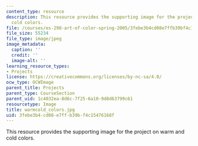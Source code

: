 ```yaml
---
content_type: resource
description: This resource provides the supporting image for the project on warm and
  cold colors.
file: /courses/es-298-art-of-color-spring-2005/3febe3b4cd08e7ffb39bf4c15476168f_warmcold_colors.jpg
file_size: 55234
file_type: image/jpeg
image_metadata:
  caption: ''
  credit: ''
  image-alt: ''
learning_resource_types:
- Projects
license: https://creativecommons.org/licenses/by-nc-sa/4.0/
ocw_type: OCWImage
parent_title: Projects
parent_type: CourseSection
parent_uid: 1c4032ea-8d6c-7f25-6a10-9d8d63799c61
resourcetype: Image
title: warmcold_colors.jpg
uid: 3febe3b4-cd08-e7ff-b39b-f4c15476168f
---
```

This resource provides the supporting image for the project on warm and cold colors.